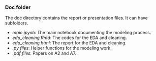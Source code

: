 ### Doc folder

The doc directory contains the report or presentation files. It can have subfolders.

+ *main.ipynb*: The main notebook documenting the modeling process.
+ *eda_cleaning.Rmd*: The codes for the EDA and cleaning.
+ *eda_cleaning.html*: The report for the EDA and cleaning.
+ *.py files*: Helper functions for the modeling work.
+ *.pdf files*: Papers on A2 and A7.
